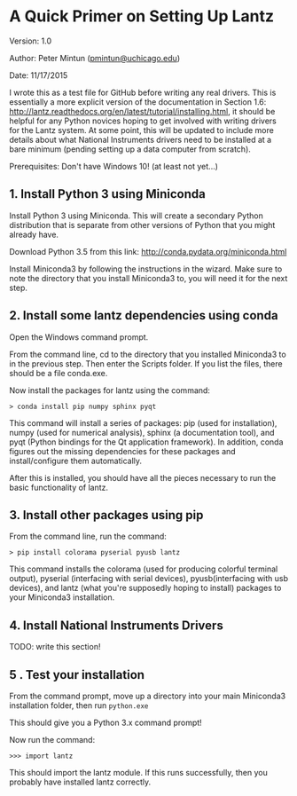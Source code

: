 # A Quick Primer on Setting Up Lantz #
Version: 1.0

Author: Peter Mintun (pmintun@uchicago.edu)

Date: 11/17/2015

I wrote this as a test file for GitHub before writing any real drivers. This is essentially a more explicit version of the documentation in Section 1.6: http://lantz.readthedocs.org/en/latest/tutorial/installing.html, it should be helpful for any Python novices hoping to get involved with writing drivers for the Lantz system. At some point, this will be updated to include more details about what National Instruments drivers need to be installed at a bare minimum (pending setting up a data computer from scratch).

Prerequisites: Don't have Windows 10! (at least not yet...)

## 1. Install Python 3 using Miniconda ##
Install Python 3 using Miniconda. This will create a secondary Python distribution that is separate from other versions of Python that you might already have.

Download Python 3.5 from this link: http://conda.pydata.org/miniconda.html

Install Miniconda3 by following the instructions in the wizard. Make sure to note the directory that you install Miniconda3 to, you will need it for the next step.

## 2. Install some lantz dependencies using conda ##
Open the Windows command prompt.

From the command line, cd to the directory that you installed Miniconda3 to in the previous step. Then enter the Scripts folder. If you list the files, there should be a file conda.exe.

Now install the packages for lantz using the command:

    > conda install pip numpy sphinx pyqt


This command will install a series of packages: pip (used for installation), numpy (used for numerical analysis), sphinx (a documentation tool), and pyqt (Python bindings for the Qt application framework). In addition, conda figures out the missing dependencies for these packages and install/configure them automatically.

After this is installed, you should have all the pieces necessary to run the basic functionality of lantz.

## 3. Install other packages using pip ##

From the command line, run the command:

    > pip install colorama pyserial pyusb lantz

This command installs the colorama (used for producing colorful terminal output), pyserial (interfacing with serial devices), pyusb(interfacing with usb devices), and lantz (what you're supposedly hoping to install) packages to your Miniconda3 installation.

## 4. Install National Instruments Drivers ##
TODO: write this section!

## 5 . Test your installation ##
From the command prompt, move up a directory into your main Miniconda3 installation folder, then run `python.exe`

This should give you a Python 3.x command prompt!

Now run the command:

    >>> import lantz

This should import the lantz module. If this runs successfully, then you probably have installed lantz correctly.
